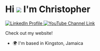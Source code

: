 Hi ![](https://user-images.githubusercontent.com/18350557/176309783-0785949b-9127-417c-8b55-ab5a4333674e.gif) I'm Christopher
========================================================================================================================================


<p align="">
    <a href="https://www.linkedin.com/in/christopher-jc-thomas/" rel="nofollow">
        <img 
        src="https://img.shields.io/badge/linkedin-%230077B5.svg?style=for-the-badge&logo=linkedin&logoColor=white" 
        alt="LinkedIn Profile" 
        style="max-width: 100%;">
    </a>
    <a href="https://youtube.com/c/" rel="nofollow">
        <img 
        src="https://img.shields.io/badge/YouTube-FF0000?style=for-the-badge&logo=YouTube&logoColor=white" 
        alt="YouTube Channel Link" 
        style="max-width: 100%;">
    </a>
</p>

Check out my website!

- 🌍  I'm based in Kingston, Jamaica



<!---
chrisjcthomas/chrisjcthomas is a ✨ special ✨ repository because its `README.md` (this file) appears on your GitHub profile.
You can click the Preview link to take a look at your changes.
--->
